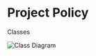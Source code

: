 # Project Policy


Classes

![Class Diagram](http://www.plantuml.com/plantuml/proxy?src=https://raw.githubusercontent.com/PryoInc/projectPolicy/master/uml/people.puml)
